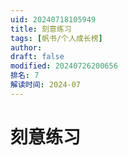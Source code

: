 ```yaml
---
uid: 20240718105949
title: 刻意练习
tags: [帆书/个人成长榜]
author: 
draft: false
modified: 20240726200656
排名: 7
解读时间: 2024-07
---
```


# 刻意练习